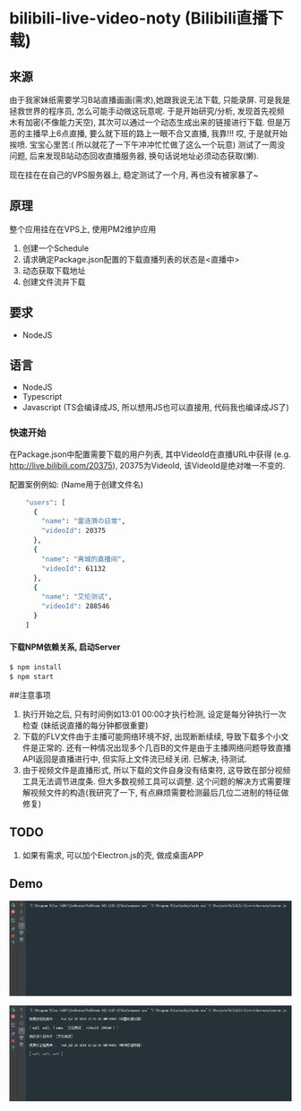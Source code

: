 # bilibili-live-video-noty (Bilibili直播下载)

## 来源
由于我家妹纸需要学习B站直播画画(需求),她跟我说无法下载, 只能录屏. 可是我是拯救世界的程序员, 怎么可能手动做这玩意呢. 于是开始研究/分析, 发现首先视频木有加密(不像能力天空),
其次可以通过一个动态生成出来的链接进行下载. 但是万恶的主播早上6点直播, 要么就下班的路上一眼不合又直播, 我靠!!! 哎, 于是就开始挨喷. 宝宝心里苦:( 所以就花了一下午冲冲忙忙做了这么一个玩意)
测试了一周没问题, 后来发现B站动态回收直播服务器, 换句话说地址必须动态获取(懒).

现在挂在在自己的VPS服务器上, 稳定测试了一个月, 再也没有被家暴了~

## 原理
整个应用挂在在VPS上, 使用PM2维护应用
1. 创建一个Schedule
2. 请求确定Package.json配置的下载直播列表的状态是<直播中>
3. 动态获取下载地址
4. 创建文件流并下载

## 要求
* NodeJS

## 语言
* NodeJS
* Typescript
* Javascript (TS会编译成JS, 所以想用JS也可以直接用, 代码我也编译成JS了)

### 快速开始
在Package.json中配置需要下载的用户列表,
其中VideoId在直播URL中获得 (e.g. http://live.bilibili.com/20375), 20375为VideoId, 该VideoId是绝对唯一不变的.

配置案例例如: (Name用于创建文件名)

```bash
    "users": [
      {
        "name": "雷涟漪の日常",
        "videoId": 20375
      },
      {
        "name": "离城的直播间",
        "videoId": 61132
      },
      {
        "name": "艾伦测试",
        "videoId": 288546
      }
    ]
```

#### 下载NPM依赖关系, 启动Server

```bash
$ npm install
$ npm start
```

##注意事项
1) 执行开始之后, 只有时间例如13:01 00:00才执行检测, 设定是每分钟执行一次检查 (妹纸说直播的每分钟都很重要)
2) 下载的FLV文件由于主播可能网络环境不好, 出现断断续续, 导致下载多个小文件是正常的.
还有一种情况出现多个几百B的文件是由于主播网络问题导致直播API返回是直播进行中, 但实际上文件流已经关闭. 已解决, 待测试.
3) 由于视频文件是直播形式, 所以下载的文件自身没有结束符, 这导致在部分视频工具无法调节进度条. 但大多数视频工具可以调整.
这个问题的解决方式需要理解视频文件的构造(我研究了一下, 有点麻烦需要检测最后几位二进制的特征做修复)

## TODO
1) 如果有需求, 可以加个Electron.js的壳, 做成桌面APP

## Demo
![alt tag](/gif/start.gif)

![alt tag](/gif/complete.gif)

